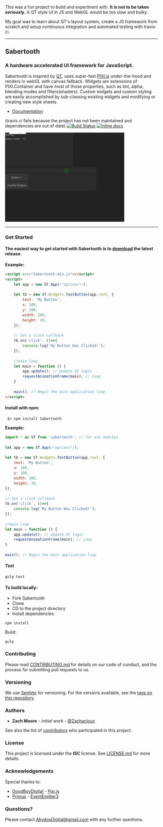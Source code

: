 This was a fun project to build and experiment with. **It is not to be taken seriously.** A QT style UI in JS and WebGL would be too slow and bulky. 

My goal was to learn about QT's layout system, create a JS framework from scratch and setup continuous integration and automated testing with travis-ci.

---

## Sabertooth

### A hardware accelerated UI framework for JavaScript.
Sabertooth is inspired by [QT](https://www.qt.io/), uses super-fast [PIXI.js](https://github.com/pixijs/pixi.js) under-the-hood and renders in webGL with canvas fallback. Widgets are extensions of PIXI.Container and have most of those properties, such as tint, alpha, blending modes and filters(shaders). Custom widgets and custom styling are easily accomplished by sub-classing existing widgets and modifying or creating new style sheets.

* [Documentation](https://abydosdigital.github.io/Sabertooth/)

(travis ci fails because the project has not been maintained and dependencies are out of date)
[![Build Status](https://travis-ci.org/AbydosDigital/Sabertooth.svg?branch=master)](https://travis-ci.org/AbydosDigital/Sabertooth)
[![Inline docs](http://inch-ci.org/github/AbydosDigital/SaberTooth.svg?branch=master)](http://inch-ci.org/github/AbydosDigital/SaberTooth)

![Alt text](/screenshot.jpg?raw=true "Optional Title")

***
<!-- ### Goal
Imagine designing a complex user interface within a designer app and exporting it to your game/app with only a few lines of code to get it up and running. That's the goal, but this is a long-term project and only your support will get us there. Please consider sending a pull request or make a donation via PATREON. -->

### Get Started

#### The easiest way to get started with Sabertooth is to [download](https://github.com/AbydosDigital/Sabertooth/releases) the latest release.
<!-- * [Sabertooth.js](https://github.com/AbydosDigital/Sabertooth/releases/download/v0.1.9-alpha/sabertooth.js)
* [Sabertooth.min.js](https://github.com/AbydosDigital/Sabertooth/releases/download/v0.1.9-alpha/sabertooth.min.js) -->

**Example:**
```html
<script src="Sabertooth.min.js"></script>
<script>
    let app = new ST.App(/*options*/);

    let tb = new ST.Widgets.TextButton(app.root, {
        text: 'My Button',
        x: 100,
        y: 100,
        width: 200,
        height: 30,
    });

    // Set a click callback
    tb.on('click', ()=>{
        console.log('My Button Was Clicked!');
    });

    //main loop
    let main = function () {
        app.update(); // Update UI logic
        requestAnimationFrame(main); // Loop
    }

    main(); // Begin the main application loop
</script>
```

#### Install with npm:
```
 $> npm install Sabertooth
```
**Example:**
```javascript
import * as ST from 'sabertooth'; // for es6 modules

let app = new ST.App(/*options*/);

let tb = new ST.Widgets.TextButton(app.root, {
    text: 'My Button',
    x: 100,
    y: 100,
    width: 200,
    height: 30,
});

// Set a click callback
tb.on('click', ()=>{
    console.log('My Button Was Clicked!');
});

//main loop
let main = function () {
    app.update(); // Update UI logic
    requestAnimationFrame(main); // Loop
}

main(); // Begin the main application loop
```

#### Test
```
gulp test
```

#### To build locally:
* Fork Sabertooth
* Clone
* CD to the project directory
* Install dependencies:
```
npm install
```
Build:
```
gulp
```

### Contributing

Please read [CONTRIBUTING.md](CONTRIBUTING.md) for details on our code of conduct, and the process for submitting pull requests to us.

### Versioning
We use [SemVer](http://semver.org/) for versioning. For the versions available, see the [tags on this repository](https://github.com/AbydosDigital/SaberTooth/tags).

### Authors
* **Zach Moore** *- initial work -* [@Zachacious](https://github.com/Zachacious)

See also the list of [contributors](https://github.com/AbydosDigital/Sabertooth/graphs/contributors) who participated in this project.

### License
This project is licensed under the **ISC** license. See [LICENSE.md](LICENSE) for more details.

### Acknowledgements
Special thanks to:
* [GoodBoyDigital](http://www.goodboydigital.com/) - [Pixi.js](http://www.pixijs.com/)
* [Primus](https://github.com/primus) - [EventEmitter3](https://github.com/primus/eventemitter3)

### Questions?

Please contact AbydosDigital@gmail.com with any further questions.
